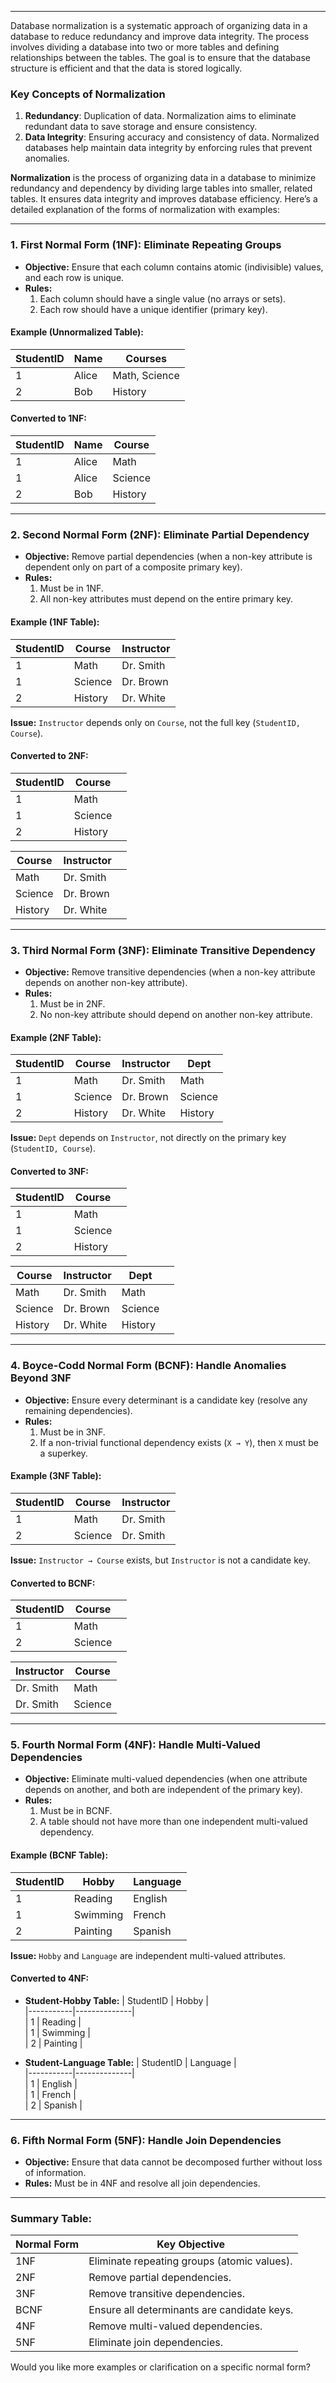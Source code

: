 ___
Database normalization is a systematic approach of organizing data in a database to reduce redundancy and improve data integrity. The process involves dividing a database into two or more tables and defining relationships between the tables. The goal is to ensure that the database structure is efficient and that the data is stored logically.

### Key Concepts of Normalization

1. **Redundancy**: Duplication of data. Normalization aims to eliminate redundant data to save storage and ensure consistency.
2. **Data Integrity**: Ensuring accuracy and consistency of data. Normalized databases help maintain data integrity by enforcing rules that prevent anomalies.

**Normalization** is the process of organizing data in a database to minimize redundancy and dependency by dividing large tables into smaller, related tables. It ensures data integrity and improves database efficiency. Here’s a detailed explanation of the forms of normalization with examples:

---

### **1. First Normal Form (1NF): Eliminate Repeating Groups**

- **Objective:** Ensure that each column contains atomic (indivisible) values, and each row is unique.
- **Rules:**
    1. Each column should have a single value (no arrays or sets).
    2. Each row should have a unique identifier (primary key).

#### Example (Unnormalized Table):

|StudentID|Name|Courses|
|---|---|---|
|1|Alice|Math, Science|
|2|Bob|History|

#### Converted to 1NF:

|StudentID|Name|Course|
|---|---|---|
|1|Alice|Math|
|1|Alice|Science|
|2|Bob|History|

---

### **2. Second Normal Form (2NF): Eliminate Partial Dependency**

- **Objective:** Remove partial dependencies (when a non-key attribute is dependent only on part of a composite primary key).
- **Rules:**
    1. Must be in 1NF.
    2. All non-key attributes must depend on the entire primary key.

#### Example (1NF Table):

| StudentID | Course  | Instructor |
| --------- | ------- | ---------- |
| 1         | Math    | Dr. Smith  |
| 1         | Science | Dr. Brown  |
| 2         | History | Dr. White  |

**Issue:** `Instructor` depends only on `Course`, not the full key (`StudentID, Course`).

#### Converted to 2NF:


| StudentID | Course  |     |
| --------- | ------- | --- |
| 1         | Math    |     |
| 1         | Science |     |
| 2         | History |     |
    
| Course | Instructor |     |
| ------ | ---------- | --- |
| Math   | Dr. Smith  |     |
| Science | Dr. Brown |  
| History | Dr. White |
    

---

### **3. Third Normal Form (3NF): Eliminate Transitive Dependency**

- **Objective:** Remove transitive dependencies (when a non-key attribute depends on another non-key attribute).
- **Rules:**
    1. Must be in 2NF.
    2. No non-key attribute should depend on another non-key attribute.

#### Example (2NF Table):

|StudentID|Course|Instructor|Dept|
|---|---|---|---|
|1|Math|Dr. Smith|Math|
|1|Science|Dr. Brown|Science|
|2|History|Dr. White|History|

**Issue:** `Dept` depends on `Instructor`, not directly on the primary key (`StudentID, Course`).

#### Converted to 3NF:


| StudentID | Course  |     |
| --------- | ------- | --- |
| 1         | Math    |     |
| 1         | Science |     |
| 2         | History |     |


| Course  | Instructor | Dept    |     |
| ------- | ---------- | ------- | --- |
| Math    | Dr. Smith  | Math    |     |
| Science | Dr. Brown  | Science |     |
| History | Dr. White  | History |     |


---

### **4. Boyce-Codd Normal Form (BCNF): Handle Anomalies Beyond 3NF**

- **Objective:** Ensure every determinant is a candidate key (resolve any remaining dependencies).
- **Rules:**
    1. Must be in 3NF.
    2. If a non-trivial functional dependency exists (`X → Y`), then `X` must be a superkey.

#### Example (3NF Table):

|StudentID|Course|Instructor|
|---|---|---|
|1|Math|Dr. Smith|
|2|Science|Dr. Smith|

**Issue:** `Instructor → Course` exists, but `Instructor` is not a candidate key.

#### Converted to BCNF:

| StudentID | Course  |     |
| --------- | ------- | --- |
| 1         | Math    |     |
| 2         | Science |     |

| Instructor | Course |  
|------------|----------|  
| Dr. Smith | Math |  
| Dr. Smith | Science |


---

### **5. Fourth Normal Form (4NF): Handle Multi-Valued Dependencies**

- **Objective:** Eliminate multi-valued dependencies (when one attribute depends on another, and both are independent of the primary key).
- **Rules:**
    1. Must be in BCNF.
    2. A table should not have more than one independent multi-valued dependency.

#### Example (BCNF Table):

|StudentID|Hobby|Language|
|---|---|---|
|1|Reading|English|
|1|Swimming|French|
|2|Painting|Spanish|

**Issue:** `Hobby` and `Language` are independent multi-valued attributes.

#### Converted to 4NF:

- **Student-Hobby Table:** | StudentID | Hobby |  
    |-----------|--------------|  
    | 1 | Reading |  
    | 1 | Swimming |  
    | 2 | Painting |
    
- **Student-Language Table:** | StudentID | Language |  
    |-----------|--------------|  
    | 1 | English |  
    | 1 | French |  
    | 2 | Spanish |
    

---

### **6. Fifth Normal Form (5NF): Handle Join Dependencies**

- **Objective:** Ensure that data cannot be decomposed further without loss of information.
- **Rules:** Must be in 4NF and resolve all join dependencies.

---

### Summary Table:

|Normal Form|Key Objective|
|---|---|
|1NF|Eliminate repeating groups (atomic values).|
|2NF|Remove partial dependencies.|
|3NF|Remove transitive dependencies.|
|BCNF|Ensure all determinants are candidate keys.|
|4NF|Remove multi-valued dependencies.|
|5NF|Eliminate join dependencies.|

Would you like more examples or clarification on a specific normal form?
